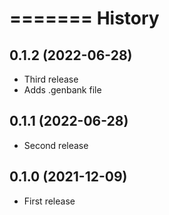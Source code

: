 =======
History
=======

0.1.2 (2022-06-28)
------------------

* Third release
* Adds .genbank file

0.1.1 (2022-06-28)
------------------

* Second release

0.1.0 (2021-12-09)
------------------

* First release
